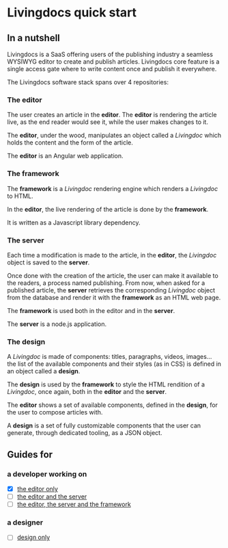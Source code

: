 # Livingdocs quick start

## In a nutshell

Livingdocs is a SaaS offering users of the publishing industry a seamless WYSIWYG editor to create and publish articles. Livingdocs core feature is a single access gate where to write content once and publish it everywhere.

The Livingdocs software stack spans over 4 repositories:

### The editor
The user creates an article in the **editor**. The **editor** is rendering the article live, as the end reader would see it, while the user makes changes to it.

The **editor**, under the wood, manipulates an object called a *Livingdoc* which holds the content and the form of the article.

The **editor** is an Angular web application.

### The framework
The **framework** is a *Livingdoc* rendering engine which renders a *Livingdoc* to HTML.

In the **editor**, the live rendering of the article is done by the **framework**.

It is written as a Javascript library dependency.

### The server
Each time a modification is made to the article, in the **editor**, the *Livingdoc* object is saved to the **server**.

Once done with the creation of the article, the user can make it available to the readers, a process named publishing. From now, when asked for a published article, the **server** retrieves the corresponding *Livingdoc* object from the database and render it with the **framework** as an HTML web page.

The **framework** is used both in the editor and in the **server**.

The **server** is a node.js application.

### The design
A *Livingdoc* is made of components: titles, paragraphs, videos, images... the list of the available components and their styles (as in CSS) is defined in an object called a **design**.

The **design** is used by the **framework** to style the HTML rendition of a *Livingdoc*, once again, both in the **editor** and the **server**.

The **editor** shows a set of available components, defined in the **design**, for the user to compose articles with.

A **design** is a set of fully customizable components that the user can generate, through dedicated tooling, as a JSON object.

## Guides for

### a developer working on
- [x] [the editor only](./guides/developer/editor-only.md)
- [ ] [the editor and the server](./guides/developer/editor-and-server.md)
- [ ] [the editor, the server and the framework](./guides/developer/editor-server-and-framework.md)

### a designer
- [ ] [design only](./guides/designer/design-only.md)




